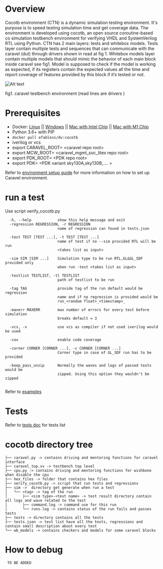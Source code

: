Overview
========
Cocotb environment (CTN) is a dynamic simulation testing environment. It's purpose is to speed testing simulation time and get coverage data. The environment is developed using cocotb, an open source coroutine-based co simulation testbench environment for verifying VHDL and SystemVerilog RTL using Python. CTN has 2 main layers: tests and  whitebox models. Tests layer contain multiple tests and sequences that can communicate with the caravel (dut)  through drivers shown in read at fig 1. Whitebox models layer contain multiple models that should mimic the behavior of each main block inside caravel see fig1. Model is supposed to check if the model is working as expected, if its registers contain the expected values all the time and report coverage of features provided by this block if it’s tested or not. 


 <img src="doc/CTN.png" alt="Alt text" title="fig1. caravel testbench environment (read lines are drivers )">

fig1. caravel testbench environment (read lines are drivers )

Prerequisites
=============================

- Docker: [Linux](https://hub.docker.com/search?q=&type=edition&offering=community&operating_system=linux&utm_source=docker&utm_medium=webreferral&utm_campaign=dd-smartbutton&utm_location=header) ||  [Windows](https://desktop.docker.com/win/main/amd64/Docker%20Desktop%20Installer.exe?utm_source=docker&utm_medium=webreferral&utm_campaign=dd-smartbutton&utm_location=header) || [Mac with Intel Chip](https://desktop.docker.com/mac/main/amd64/Docker.dmg?utm_source=docker&utm_medium=webreferral&utm_campaign=dd-smartbutton&utm_location=header) || [Mac with M1 Chip](https://desktop.docker.com/mac/main/arm64/Docker.dmg?utm_source=docker&utm_medium=webreferral&utm_campaign=dd-smartbutton&utm_location=header)
- Python 3.6+ with PIP
- ```docker pull efabless/dv:cocotb```
- iverilog or vcs 
- export CARAVEL_ROOT= \<caravel repo root\>
- export MCW_ROOT= \<caravel_mgmt_soc_litex repo root\>
- export PDK_ROOT= \<PDK repo root\>
- export PDK= \<PDK variant sky130A,sky130B,.... \>

Refer to [environment setup guide](doc/commands_example/README.md) for more information on how to set up Caravel environment.

run a test  
=============================

 Use script verify_cocotb.py

```
  -h, --help            show this help message and exit
  -regression REGRESSION, -r REGRESSION
                        name of regression can found in tests.json

  -test TEST [TEST ...], -t TEST [TEST ...]
                        name of test if no --sim provided RTL will be run
                        <takes list as input>

  -sim SIM [SIM ...]    Simulation type to be run RTL,GL&GL_SDF provided only
                        when run -test <takes list as input>

  -testlist TESTLIST, -tl TESTLIST
                        path of testlist to be run

  -tag TAG              provide tag of the run default would be regression
                        name and if no regression is provided would be
                        run_<random float>_<timestamp>_

  -maxerr MAXERR        max number of errors for every test before simulation
                        breaks default = 3

  -vcs, -v              use vcs as compiler if not used iverilog would be used

  -cov                  enable code coverage

  -corner CORNER [CORNER ...], -c CORNER [CORNER ...]
                        Corner type in case of GL_SDF run has to be provided

  -keep_pass_unzip      Normally the waves and logs of passed tests would be
                        zipped. Using this option they wouldn't be zipped
                        
```
Refer to [examples](doc/commands_example/README.md) 

Tests 
===============

Refer to [tests doc](doc/tests/README.md) for tests list


cocotb directory tree
===============
```
├── caravel.py -> contains driving and mentoring functions for caravel interface
├── caravel_top.sv -> testbench top level 
├── cpu.py -> contains driving and mentoring functions for wishbone when disable the cpu 
├── hex_files -> folder that contains hex files 
├── verify_cocotb.py -> script that run tests and regressions 
├── sim ->  directory get generate when run a test
│   └── <tag> -> tag of the run  
│       ├── <sim type>-<test name> -> test result directory contain all logs and wave related to the test
│       ├── command.log -> command use for this run 
│       └── runs.log -> contains status of the run fails and passes tests 
├── tests -> directory contains all the tests 
├── tests.json -> test list have all the tests, regressions and contain small description about every test 
└── wb_models -> contains checkers and models for some caravel blocks 

```

How to debug
===============
` TO BE ADDED`
